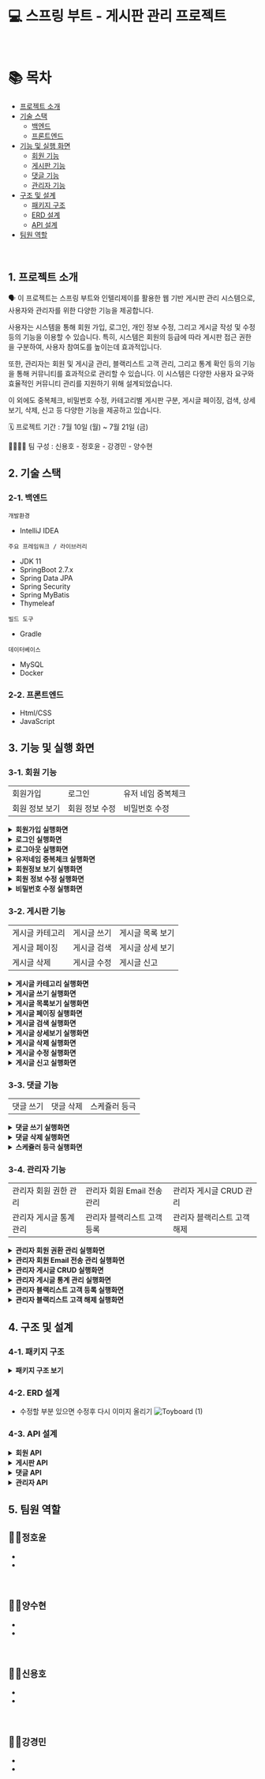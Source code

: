 # 💻 스프링 부트 - 게시판 관리 프로젝트
<br>

# 📚 목차
* [프로젝트 소개](#1-프로젝트-소개)
* [기술 스택](#2-기술-스택)
  * [백엔드](#2-1-백엔드)
  * [프론트엔드](#2-2-프론트엔드)
* [기능 및 실행 화면](#3-기능-및-실행-화면)
  * [회원 기능](#3-1-회원-기능)
  * [게시판 기능](#3-2-게시판-기능)
  * [댓글 기능](#3-3-댓글-기능)
  * [관리자 기능](#3-4-관리자-기능)
* [구조 및 설계](#4-구조-및-설계)
  * [패키지 구조](#4-1-패키지-구조)
  * [ERD 설계](#4-2-erd-설계)
  * [API 설계](#4-3-api-설계)
* [팀원 역할](#5-팀원-역할)
<br>

## 1. 프로젝트 소개 

🗣️ 이 프로젝트는 스프링 부트와 인텔리제이를 활용한 웹 기반 게시판 관리 시스템으로, 사용자와 관리자를 위한 다양한 기능을 제공합니다.

사용자는 시스템을 통해 회원 가입, 로그인, 개인 정보 수정, 그리고 게시글 작성 및 수정 등의 기능을 이용할 수 있습니다. 특히, 시스템은 회원의 등급에 따라 게시판 접근 권한을 구분하여, 사용자 참여도를 높이는데 효과적입니다.

또한, 관리자는 회원 및 게시글 관리, 블랙리스트 고객 관리, 그리고 통계 확인 등의 기능을 통해 커뮤니티를 효과적으로 관리할 수 있습니다. 이 시스템은 다양한 사용자 요구와 효율적인 커뮤니티 관리를 지원하기 위해 설계되었습니다.

이 외에도 중복체크, 비밀번호 수정, 카테고리별 게시판 구분, 게시글 페이징, 검색, 상세보기, 삭제, 신고 등 다양한 기능을 제공하고 있습니다.

🗓️ 프로젝트 기간 : 7월 10일 (월) ~ 7월 21일 (금) 

👨‍👨‍👧‍👧 팀 구성 : 신용호 - 정호윤 - 강경민 - 양수현

## 2. 기술 스택
### 2️-1. 백엔드
`개발환경` 
* IntelliJ IDEA
  
`주요 프레임워크 / 라이브러리`
* JDK 11
* SpringBoot 2.7.x
* Spring Data JPA
* Spring Security
* Spring MyBatis
* Thymeleaf
  
`빌드 도구`
* Gradle
  
`데이터베이스`
* MySQL 
* Docker
  
### 2-2. 프론트엔드
* Html/CSS
* JavaScript

## 3. 기능 및 실행 화면
### 3-1. 회원 기능
<table>
  <tr>
    <td>회원가입</td>
    <td>로그인</td>
    <td>유저 네임 중복체크</td>
  </tr>
  <tr>
    <td>회원 정보 보기</td>
    <td>회원 정보 수정</td>
    <td>비밀번호 수정</td>
  </tr>
</table>

<details>
    <summary><strong>회원가입 실행화면</strong> </summary> - 회원가입 페이지에서 회원가입 구현 (id, username, password, email, nickName, role, createdAt, updatedAt) <br> - role은 새싹회원과 우수회원으로 구분(디폴트: 새싹회원, 게시글 수 10개 이상 우수 회원) <br> - 스크린샷첨부(이 부분 글 삭제하고 여기에 넣으면 될것 같아요!!) </details>
<details>
    <summary><strong>로그인 실행화면</strong> </summary> - 로그인 페이지에서 로그인 구현 (username, password) <br> - 스크린샷첨부  </details>
 <details>
    <summary><strong>로그아웃 실행화면</strong> </summary> - 로그아웃 구현 <br> - 스크린샷첨부  </details>
<details>
    <summary><strong>유저네임 중복체크 실행화면</strong> </summary> - 회원가입 페이지에서 동일 username 중복체크하기 <br> - 스크린샷 첨부 </details>
<details>
    <summary><strong>회원정보 보기 실행화면</strong> </summary> - 회원정보 페이지에서 username, email, role, createdAt 확인 <br> - 스크린샷첨부  </details>
<details>
    <summary><strong>회원 정보 수정 실행화면</strong> </summary> - 회원정보 수정페이지에서 email, nickName 변경가능 <br> - 스크린샷 첨부 </details>
<details>
    <summary><strong>비밀번호 수정 실행화면</strong> </summary> - 비밀번호 수정 페이지에서 비밀번호 수정 구현 <br> - 스크린샷첨부  </details>
   
### 3-2. 게시판 기능 
<table>
  <tr>
    <td>게시글 카테고리</td>
    <td>게시글 쓰기</td>
    <td>게시글 목록 보기</td>
  </tr>
  <tr>
    <td>게시글 페이징</td>
    <td>게시글 검색</td>
    <td>게시글 상세 보기</td>
  </tr>
  <tr>
    <td>게시글 삭제</td>
    <td>게시글 수정</td>
    <td>게시글 신고</td>
  </tr>
</table>

<details>
    <summary><strong>게시글 카테고리 실행화면</strong> </summary> - 새싹회원 게시판, 우수회원 게시판 구현 (게시판은 2개이지만 하나의 화면을 공유해서 사용하고 카테고리로 구분함) <br> - 스크린샷첨부(이 부분 글 삭제하고 여기에 넣으면 될것 같아요!!) </details>
<details>
    <summary><strong>게시글 쓰기 실행화면</strong> </summary> - 게시글 쓰기 페이지 에서 권한(새싹, 우수)에 따라 다른 게시판에 글이 적어짐 (썸머노트 적용) <br> - 스크린샷첨부  </details>
<details>
    <summary><strong>게시글 목록보기 실행화면</strong> </summary> - 게시글 목록보기 페이지에서 게시글 목록보기 (id, title, content, thumbnail(게시글 사진), user의 nickName 화면에 보여야 함, content내용을 화면에 2줄이 넘어가면 Ellipsis(...)으로 스타일 변경, 정렬은 id순 Desc <br> - 스크린샷 첨부 </details>
<details>
    <summary><strong>게시글 페이징 실행화면</strong> </summary> - 게시글 목록보기 페이지에서 페이지당 6개 게시글 보여야 함, 게시글은 Grid 형식으로 3개씩 카드(Card) 배치 <br> - 스크린샷첨부  </details>
<details>
    <summary><strong>게시글 검색 실행화면</strong> </summary> - 게시글 목록보기 페이지에서 작성자(nickName), 제목(title), 내용(content)로 검색 가능 <br> - 스크린샷 첨부 </details>
<details>
    <summary><strong>게시글 상세보기 실행화면</strong> </summary> - 게시글 상세보기 페이지에서 id, title, content, nickName, 댓글의 comment 리스트(id, comment, 댓글의 작성자 nickName) 이 화면에 보여야 함. 게시글 삭제버튼과 수정버
    튼 보여야 함(본인이 적은 글에 대해서만), 댓글 삭제버튼이 보여야함(본인이 적은 댓글에 대해서만) <br> - 스크린샷첨부  </details>
    <details>
    <summary><strong>게시글 삭제 실행화면</strong> </summary> - 게시글 상세보기 페이지에서 본인이 적은 게시글만 삭제가능 <br> - 스크린샷첨부  </details>
<details>
    <summary><strong>게시글 수정 실행화면</strong> </summary> - 게시글 수정하기 페이지에서 title, content 수정 가능 <br> - 스크린샷 첨부 </details>
<details>
    <summary><strong>게시글 신고 실행화면</strong> </summary> - 게시글 상세보기 페이지에서 게시글 신고가능 (형태 : 욕설, 음란, 비방) <br> - 스크린샷첨부  </details>
    
### 3-3. 댓글 기능
<table>
  <tr>
    <td>댓글 쓰기</td>
    <td>댓글 삭제</td>
    <td>스케쥴러 등극</td>
  </tr>
</table>

<details>
    <summary><strong>댓글 쓰기 실행화면</strong> </summary> - 게시글 상세보기 페이지에서 댓글 쓰기 50자이내, 댓글에 댓글을 작성할 수 있음. 대댓글 기능 구현(depth 1까지) <br> - 스크린샷첨부(이 부분 글 삭제하고 여기에 넣으면 될것 같아요!!) </details>
<details>
    <summary><strong>댓글 삭제 실행화면</strong> </summary> - 게시글 상세보기 페이지에서 댓글 삭제가능(댓글은 수정은 없음) <br> - 스크린샷첨부  </details>
<details>
    <summary><strong>스케쥴러 등극 실행화면</strong> </summary> - @Schedule 을 사용하여, 1분에 한번씩 게시글 수가 10개인데, 우수회원이 아닌 새싹회원 등급 자동 변경 <br> - 스크린샷 첨부 </details>

    
### 3-4. 관리자 기능
<table>
  <tr>
    <td>관리자 회원 권한 관리</td>
    <td>관리자 회원 Email 전송 관리</td>
    <td>관리자 게시글 CRUD 관리</td>
  </tr>
  <tr>
    <td>관리자 게시글 통계 관리</td>
    <td>관리자 블랙리스트 고객 등록</td>
    <td>관리자 블랙리스트 고객 해제</td>
  </tr>
</table>

<details>
    <summary><strong>관리자 회원 권환 관리 실행화면</strong> </summary> - 회원의 role 변경 가능 <br> - 스크린샷첨부(이 부분 글 삭제하고 여기에 넣으면 될것 같아요!!) </details>
<details>
    <summary><strong>관리자 회원 Email 전송 관리 실행화면</strong> </summary> - 회원에게 email 전송 가능 <br> - 스크린샷첨부  </details>
<details>
    <summary><strong>관리자 게시글 CRUD 실행화면</strong> </summary> - 게시글 목록보기, 삭제하기, 숨기기/보이기, 블랙리스트(욕설) 등록 가능 <br> - 스크린샷 첨부 </details>
<details>
    <summary><strong>관리자 게시글 통계 관리 실행화면</strong> </summary> - 유저의 게시글 수, 댓글 수를 볼 수 있고, 댓글수가 많은 유저 순, 게시글수가 많은 유저순으로 정렬 가능 <br> - 스크린샷첨부  </details>
<details>
    <summary><strong>관리자 블랙리스트 고객 등록 실행화면</strong> </summary> - 게시글 신고목록 페이지 구현, 해당 페이지에서 블랙리스트 고객 등록 가능 <br> - 스크린샷 첨부 </details>
<details>
    <summary><strong>관리자 블랙리스트 고객 해제 실행화면</strong> </summary> - 게시글 신고목록 페이지 구현, 해당 페이지에서 블랙리스트 고객 해제 가능 <br> - 스크린샷첨부  </details>


## 4. 구조 및 설계
### 4-1. 패키지 구조
<details>
    <summary><strong>패키지 구조 보기</strong> </summary> - 프로젝트 완성 후 넣기 </details> 
    
### 4-2. ERD 설계
- 수정할 부분 있으면 수정후 다시 이미지 올리기
![Toyboard (1)](https://github.com/YangSooHyun0/TIL/assets/111266513/a4084c21-413a-4667-929b-23e7b480fb63)

### 4-3. API 설계
<details>
    <summary><strong>회원 API</strong> </summary> - 노션 스크린샷첨부 </details>
<details>
    <summary><strong>게시판 API</strong> </summary> - 노션 스크린샷첨부 </details>
 <details>
    <summary><strong>댓글 API</strong> </summary> - 노션 스크린샷첨부 </details>
 <details>
    <summary><strong>관리자 API</strong> </summary> - 노션 스크린샷첨부 </details>
    
  
## 5. 팀원 역할
👨‍💻`정호윤`
-
-
-
<br>

👩‍💻`양수현`
- 
-
-

<br>

👨‍💻`신용호`
- 
-
-

<br>

👩‍💻`강경민`
- 
-
-
